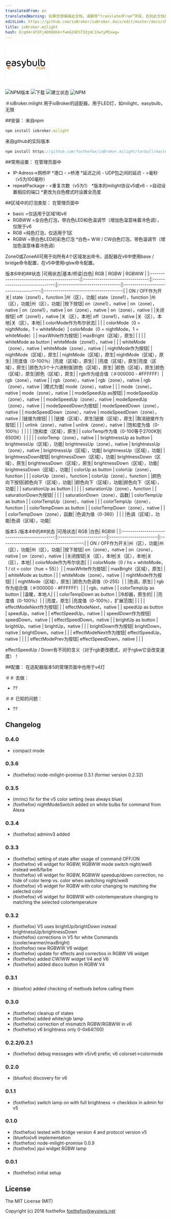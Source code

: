 ```yaml
---
translatedFrom: en
translatedWarning: 如果您想编辑此文档，请删除“translatedFrom”字段，否则此文档将再次自动翻译
editLink: https://github.com/ioBroker/ioBroker.docs/edit/master/docs/zh-cn/adapterref/iobroker.milight/README.md
title: ioBroker.milight
hash: Ecq04r4TXFjADX8OGk+fwmG2HESTZdjmC1XwtyMIxwg=
---
```

![商标](../../../en/adapterref/iobroker.milight/admin/easybulb_logo.png)

![NPM版本](http://img.shields.io/npm/v/iobroker.milight.svg)
![下载](https://img.shields.io/npm/dm/iobroker.milight.svg)
![建立状态](https://travis-ci.org/foxthefox/ioBroker.milight.svg?branch=master)
![NPM](https://nodei.co/npm/iobroker.milight.png?downloads=true)

＃ioBroker.milight
用于ioBroker的适配器，用于LED灯，如milight，easybulb，无限

##安装：
来自npm

```javascript
npm install iobroker.milight
```

来自github的实际版本

```javascript
npm install https://github.com/foxthefox/ioBroker.milight/tarball/master --production
```

##常用设置：
在管理页面中

* IP-Adress->网桥IP
*港口 - >桥港
*延迟之间 -  UDP包之间的延迟 - >毫秒（v5为100毫秒）
* repeatPackage  - >重复次数（v5为1）
*版本的milight协议v5或v6  - >自动设置相应的端口
*更改为白色模式时设置全亮度

##区域中的灯泡类型：
在管理页面中

* basic =仅适用于区域1和v6
* RGBWW =全白色灯泡，带白色LED和色温调节（增加色温意味着冷色调），仅限于v6
* RGB =纯色灯泡，仅适用于1区
* RGBW =带白色LED的彩色灯泡
*白色= WW / CW白色灯泡，带色温调节（增加色温意味着冷色调）

Zone0或ZoneAll可用于向所有4个区域发出命令，适配器在v6中使用base / bridge命令配置，在v5中使用rgbw命令配置。

版本6中的##状态
|可用状态|基本/桥梁|白色| RGB | RGBW | RGBWW |
|:-------------------------------------------:|:--------------------------------:|:------------------------------:|:------------------------------:|:-------------------------------------:|:--------------------------------------:|
| ON / OFF作为开关| state（zone1），function |州（区），功能| state（zone1），function |州（区），功能|州（区），功能|
|按下按钮| on（zone1），native | on（zone），native | on（zone1），native | on（zone），native | on（zone），native |
|关闭按钮| off（zone1），native |关（区），本地| off（zone1），native |关（区），本地|关（区），本地|
| colorMode作为布尔状态| | | | colorMode（0 = nightMode，1 = whiteMode）| colorMode（0 = nightMode，1 = whiteMode）|
| maxWhite作为按钮| | maxBright（区域），原生| | | |
| whiteMode as button | whiteMode（zone1），native | | | whiteMode（zone），native | whiteMode（zone），native |
| nightMode作为按钮| | nightMode（区域），原生| | nightMode（区域），原生| nightMode（区域），原生|
|亮度值（0-100％）|亮度（区域），原生| | |亮度（区域），原生|亮度（区域），原生|
|颜色为3个十六进制值|颜色（区域），原生| |颜色（区域），原生|颜色（区域），原生|颜色（区域），原生|
| rgb作为组合值（＃000000  -  #FFFFFF）| rgb（zone），native | | rgb（zone），native | rgb（zone），native | rgb（zone），native |
|模式为值| mode（zone），native | | | mode（zone），native | mode（zone），native |
| modeSpeedUp as按钮| | modeSpeedUp（zone），native | | modeSpeedUp（zone），native | modeSpeedUp（zone），native |
| modeSpeedDown为按钮| | modeSpeedDown（zone），native | | modeSpeedDown（zone），native | modeSpeedDown（zone），native |
|链接为按钮| | | |链接（区域），原生|链接（区域），原生|
|取消链接作为按钮| | | | unlink（zone），native | unlink（zone），native |
|饱和度为值（0-100％）| | | | |饱和度（区域），原生|
| colorTemp作为值（0-100等于2700K到6500K）| | | | | colorTemp（zone），native |
| brightnessUp as button | brightnessUp（区域），功能| brightnessUp（zone），native | brightnessUp（zone），native | brightnessUp（区域），功能| brightnessUp（区域），功能|
| brightnessDown按钮| brightnessDown（区域），功能| brightnessDown（区域），原生| brightnessDown（区域），原生| brightnessDown（区域），功能| brightnessDown（区域），功能|
| colorUp as button | colorUp（zone），function | | | colorUp（zone），function | colorUp（zone），function |
|颜色向下按钮|颜色向下（区域），功能| |颜色向下（区域），功能|颜色向下（区域），功能| |
| saturationUp as button | | | | | saturationUp（zone），function |
| saturationDown为按钮| | | | | saturationDown（zone），函数|
| colorTempUp as button | | colorTempUp（zone），native | | | colorTempUp（zone），function |
| colorTempDown as button | | colorTempDown（zone），native | | | colorTempDown（zone），函数|
|色调为值（0-360）| | | |色调（区域），功能|色调（区域），功能|

版本5 /版本4中的##状态
|可用状态| RGB |白色| RGBW |
|:---------------------------------------------:|:-----------------------:|:-----------------------:|:----------------------------------------:|
| ON / OFF作为开关|州（区），功能|州（区），功能|州（区），功能|
|按下按钮| on（zone），native | on（zone），native | on（zone），native |
|关闭按钮|关（区），本地|关（区），本地|关（区），本地|
| colorMode作为布尔状态| | | colorMode（0 / hs = whiteMode，1 / ct = color（hue = 55））|
| maxWhite作为按钮| | maxBright（区域），原生| |
| whiteMode as button | | | whiteMode（zone），native |
| nightMode作为按钮| | | nightMode（区域），原生|
|颜色为色调值（0-255）| | |色调，原生|
| rgb作为组合值（＃000000  -  #FFFFFF）| | | rgb，native |
| colorTempUp as button | |温暖，本地人| |
| colorTempDown as button | |冷却器，原生的| |
|亮度值（0-100％）| | |亮度，原生|
|亮度值（0-100％），扩展范围| | | |
| effectModeNext作为按钮| | | effectModeNext，native |
| speedUp as button | speedUp，native | | effectSpeedUp，native |
| speedDown作为按钮| speedDown，native | | effectSpeedDown，native |
| brightUp as button | brightUp，native | brightUp，native | |
| brightDown作为按钮| brightDown，native | brightDown，native | |
| effectModeNext作为按钮| effectSpeedUp，native | | |
| effectModePrev为按钮| effectSpeedDown，native | | |

effectSpeedUp / Down有不同的含义（对于rgb更改模式，对于rgbw它会改变速度）！

##配置：
在适配器版本5的管理页面中也用于v4灯

＃＃ 去做：
* ??

＃＃ 已知的问题：
* ??

## Changelog
### 0.4.0
* compact mode
### 0.3.6
* (foxthefox) node-milight-promise 0.3.1 (former version 0.2.32)

### 0.3.5
* (mrinc)     fix for the v5 color setting (was always blue)
* (foxthefox) nightModeSwitch added on white bulbs for command from Alexa

### 0.3.4
* (foxthefox) adminv3 added

### 0.3.3
* (foxthefox) setting of state after usage of command OFF/ON
* (foxthefox) v6 widget for RGBW; RGBWW mode switch night/weiß instead weiß/farbe
* (foxthefox) v6 widget for RGBW, RGBWW speedup/down correction, no hide of color temp vs. color when switching night/weiß
* (foxthefox) v5 widget for RGBW with color changing to matching the selected color
* (foxthefox) v6 widget for RGBWW with colortemperature changing to matching the selected colortemperature

### 0.3.2
* (foxthefox) V5 uses brightUp/brightDown instead brightnessUp/brightnessDown
* (foxthefox) corrections in V5 for white Commands (cooler/warmer/maxBright)
* (foxthefox) new RGBWW V6 widget
* (foxthefox) update for effects and correctios in RGBW V6 widget
* (foxthefox) added CW/WW widget V4 and V6
* (foxthefox) added disco button in RGBW V4

### 0.3.1
* (bluefox) added checking of methods before calling them

### 0.3.0
* (foxthefox) cleanup of states
* (foxthefox) added white/rgb lamp
* (foxthefox) correction of mismatch RGBW/RGBWW in v6
* (foxthefox) v6 brightness only 0-0x64(100)

### 0.2.2/0.2.1
* (foxthefox) debug messages with v5/v6 prefix; v6 colorset->colormode

### 0.2.0 
* (bluefox) discovery for v6

### 0.1.1
* (foxthefox) switch lamp on with full brightness -> checkbox in admin for v5

### 0.1.0
* (foxthefox) tested with bridge version 4 and protocol version v5
* (bluefox)v6 implementation
* (foxthefox) node-milight-promise 0.0.9
* (foxthefox) jqui widget RGBW lamp

### 0.0.1
* (foxthefox) initial setup

## License

The MIT License (MIT)

Copyright (c) 2018 foxthefox <foxthefox@wysiwis.net>